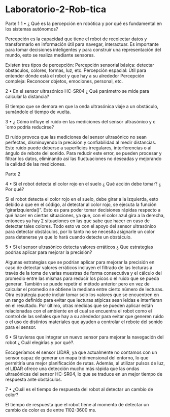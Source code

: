 # Laboratorio-2-Rob-tica

Parte 1
1 • ¿ Qué es la percepción en robótica y por qué es fundamental en los sistemas autónomos? 

Percepción es la capacidad que tiene el robot de recolectar datos y transformarlo en información útil para navegar, interactuar. Es importante para tomar decisiones inteligentes y para construir una representación del mundo, esto se realiza mediante sensores. 

Existen tres tipos de percepción: 
Percepción sensorial básica: detectar obstáculos, colores, formas, luz, etc. 
Percepción espacial: Útil para entender dónde está el robot y que hay a su alrededor 
Percepción compleja: Reconocer objetos, emociones, personal, etc. 

2 • En el sensor ultrasónico HC-SR04 ¿ Qué parámetro se mide para calcular la distancia? 

El tiempo que se demora en que la onda ultrasónica viaje a un obstáculo, sumándole el tiempo de vuelta.



3 • ¿ Cómo influye el ruido en las mediciones del sensor ultrasónico y c´omo
podría reducirse?

El ruido provoca que las mediciones del sensor ultrasónico no sean perfectas, disminuyendo la precisión y confiabilidad al medir distancias. Este ruido puede deberse a superficies irregulares, interferencias o al ángulo de rebote del sonido. Para reducir este error, se pueden procesar y filtrar los datos, eliminando así las fluctuaciones no deseadas y mejorando la calidad de las mediciones.


Parte 2

4 • Si el robot detecta el color rojo en el suelo ¿ Qué acción debe tomar?
¿ Por qué?



Si el robot detecta el color rojo en el suelo, debe girar a la izquierda, esto debido a que en el código, al detectar al color rojo, se ejecuta la función “girarIzquierda()”. Esto es para poder tomar decisiones rápidas respecto a qué hacer en ciertas situaciones, ya que, con el color azul gira a la derecha, entonces ya hay 2 situaciones en las que sabe que hacer en caso de detectar tales colores. Todo esto va con el apoyo del sensor ultrasónico para detectar obstáculos, por lo tanto no se necesita asignarle un color para detenerse ya que lo hará cuando detecte un obstáculo.



5 • Si el sensor ultrasónico detecta valores erráticos ¿ Que estrategias podrías aplicar para mejorar la precisión?

Algunas estrategias que se podrían aplicar para mejorar la precisión en caso de detectar valores erráticos incluyen el filtrado de las lecturas a través de la toma de varias muestras de forma consecutiva y el cálculo del promedio entre las mismas para reducir los picos o el ruido que se pueda generar. También se puede repetir el método anterior pero en vez de calcular el promedio se obtiene la mediana entre cierto número de lecturas. Otra estrategia puede incluir tomar solo los valores que se encuentren en un rango definido para evitar que lecturas atípicas sean leídas e interfieran en el resultado. Por último, otras medidas que se pueden aplicar están relacionadas con el ambiente en el cual se encuentra el robot como el control de las señales que hay a su alrededor para evitar que generen ruido o el uso de distintos materiales que ayuden a controlar el rebote del sonido para el sensor.

6 • Si tuvieras que integrar un nuevo sensor para mejorar la navegación
del robot ¿ Cuál elegirías y por qué?. 

Escogeríamos el sensor LIDAR, ya que actualmente no contamos con un sensor capaz de generar un mapa tridimensional del entorno, lo que permitiría una mejor planificación de rutas. Además, al utilizar pulsos de luz, el LIDAR ofrece una detección mucho más rápida que las ondas ultrasónicas del sensor HC-SR04, lo que se traduce en un mejor tiempo de respuesta ante obstáculos.



7 • ¿Cuál es el tiempo de respuesta del robot al detectar un cambio de color?		

El tiempo de respuesta que el robot tiene al momento de detectar un cambio de color es de entre 1102-3600 ms.


